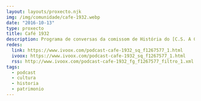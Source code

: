 ```yaml
---
layout: layouts/proxecto.njk
img: /img/comunidade/cafe-1932.webp
date: "2016-10-13"
type: proxecto
title: Café 1932
description: Programa de conversas da comissom de História do [C.S. A Gentalha do Pichel](https://gentalha.org/) gravado em Rádio Kalimera.
redes:
  link: https://www.ivoox.com/podcast-cafe-1932_sq_f1267577_1.html
  ivoox: https://www.ivoox.com/podcast-cafe-1932_sq_f1267577_1.html
  rss: http://www.ivoox.com/podcast-cafe-1932_fg_f1267577_filtro_1.xml
tags:
  - podcast
  - cultura
  - historia
  - patrimonio
---
```

